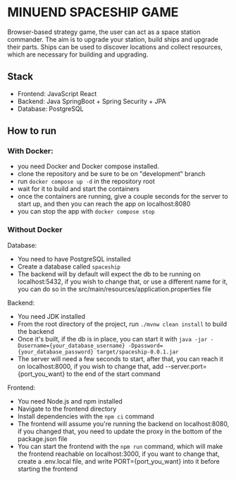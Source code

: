 # MINUEND SPACESHIP GAME

Browser-based strategy game, the user can act as a space station commander. The aim is to upgrade your station, build
ships and upgrade their parts. Ships can be used to discover locations and collect resources, which are necessary for building
and upgrading.

## Stack
- Frontend: JavaScript React
- Backend: Java SpringBoot + Spring Security + JPA
- Database: PostgreSQL

## How to run

### With Docker:
- you need Docker and Docker compose installed.
- clone the repository and be sure to be on "development" branch
- run `docker compose up -d` in the repository root
- wait for it to build and start the containers
- once the containers are running, give a couple seconds for the server to start up, and then you can reach the app on localhost:8080
- you can stop the app with `docker compose stop`

### Without Docker
Database:
- You need to have PostgreSQL installed
- Create a database called `spaceship`
- The backend will by default will expect the db to be running on localhost:5432, if you wish to change that, or use a different name for it, you can do so in the src/main/resources/application.properties file

Backend:
- You need JDK installed
- From the root directory of the project, run `./mvnw clean install` to build the backend
- Once it's built, if the db is in place, you can start it with `java -jar -Dusername={your_database_username} -Dpassword={your_database_password} target/spaceship-0.0.1.jar`
- The server will need a few seconds to start, after that, you can reach it on localhost:8000, if you wish to change that, add --server.port={port_you_want} to the end of the start command

Frontend:
- You need Node.js and npm installed
- Navigate to the frontend directory
- Install dependencies with the `npm ci` command
- The frontend will assume you're running the backend on localhost:8080, if you changed that, you need to update the proxy in the bottom of the package.json file
- You can start the frontend with the `npm run` command, which will make the frontend reachable on localhost:3000, if you want to change that, create a .env.local file, and write PORT={port_you_want} into it before starting the frontend

